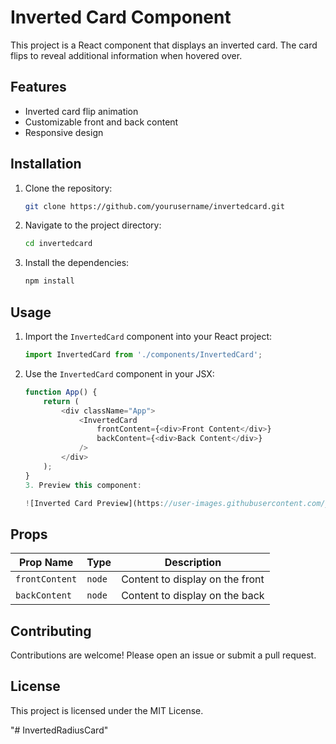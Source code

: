# Inverted Card Component

This project is a React component that displays an inverted card. The card flips to reveal additional information when hovered over.

## Features

- Inverted card flip animation
- Customizable front and back content
- Responsive design

## Installation

1. Clone the repository:
    ```bash
    git clone https://github.com/yourusername/invertedcard.git
    ```
2. Navigate to the project directory:
    ```bash
    cd invertedcard
    ```
3. Install the dependencies:
    ```bash
    npm install
    ```

## Usage

1. Import the `InvertedCard` component into your React project:
    ```javascript
    import InvertedCard from './components/InvertedCard';
    ```
2. Use the `InvertedCard` component in your JSX:
    ```javascript
    function App() {
        return (
            <div className="App">
                <InvertedCard
                    frontContent={<div>Front Content</div>}
                    backContent={<div>Back Content</div>}
                />
            </div>
        );
    }
    3. Preview this component:

    ![Inverted Card Preview](https://user-images.githubusercontent.com/yourusername/invertedcard-preview.png)


## Props

| Prop Name     | Type     | Description                       |
|---------------|----------|-----------------------------------|
| `frontContent`| `node`   | Content to display on the front   |
| `backContent` | `node`   | Content to display on the back    |

## Contributing

Contributions are welcome! Please open an issue or submit a pull request.

## License

This project is licensed under the MIT License.


"# InvertedRadiusCard" 
